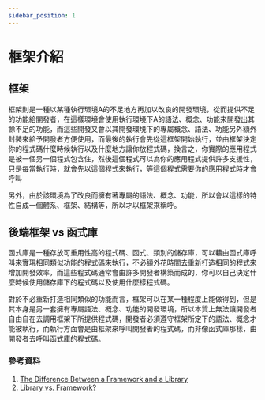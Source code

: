 ```yaml
---
sidebar_position: 1
---
```


# 框架介紹

## 框架

框架則是一種以某種執行環境A的不足地方再加以改良的開發環境，從而提供不足的功能給開發者，在這樣環境會使用執行環境下A的語法、概念、功能來開發出其餘不足的功能，而這些開發又會以其開發環境下的專屬概念、語法、功能另外額外封裝來給予開發者方便使用，而最後的執行會先從這框架開始執行，並由框架決定你的程式碼什麼時候執行以及什麼地方讓你放程式碼，換言之，你實際的應用程式是被一個另一個程式包含住，然後這個程式可以為你的應用程式提供許多支援性，只是每當執行時，就會先以這個程式來執行，等這個程式需要你的應用程式時才會呼叫

另外，由於該環境為了改良而擁有著專屬的語法、概念、功能，所以會以這樣的特性自成一個體系、框架、結構等，所以才以框架來稱呼。

## 後端框架 vs 函式庫

函式庫是一種存放可重用性高的程式碼、函式、類別的儲存庫，可以藉由函式庫呼叫來實現相同類似功能的程式碼來執行，不必額外花時間去重新打造相同的程式來增加開發效率，而這些程式碼通常會由許多開發者構築而成的，你可以自己決定什麼時候使用儲存庫下的程式碼以及使用什麼樣程式碼。

對於不必重新打造相同類似的功能而言，框架可以在某一種程度上能做得到，但是其本身是另一套擁有專屬語法、概念、功能的開發環境，所以本質上無法讓開發者自由自在去調用框架下所提供程式碼，開發者必須遵守框架所定下的語法、概念才能被執行，而執行方面會是由框架來呼叫開發者的程式碼，而非像函式庫那樣，由開發者去呼叫函式庫的程式碼。


### 參考資料
1. [The Difference Between a Framework and a Library](https://www.freecodecamp.org/news/the-difference-between-a-framework-and-a-library-bd133054023f/)
2. [Library vs. Framework?](https://www.programcreek.com/2011/09/what-is-the-difference-between-a-java-library-and-a-framework/)